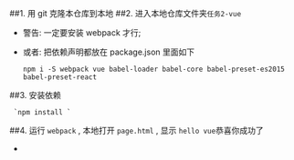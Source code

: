 


##1. 用 git 克隆本仓库到本地
##2. 进入本地仓库文件夹`任务2-vue`


- 警告: 一定要安装 webpack 才行;
- 或者: 把依赖声明都放在 package.json 里面如下

    `npm i -S webpack vue babel-loader babel-core babel-preset-es2015 babel-preset-react`


##3. 安装依赖

     `npm install `
##4. 运行 `webpack` , 本地打开 `page.html` , 显示 `hello vue`恭喜你成功了


-
